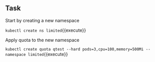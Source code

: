 ## Task

Start by creating a new namespace

`kubectl create ns limited`{{execute}}

Apply quota to the new namespace

`kubectl create quota qtest --hard pods=3,cpu=100,memory=500Mi --namespace limited`{{execute}}
